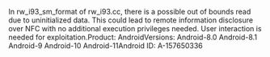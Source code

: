 In rw_i93_sm_format of rw_i93.cc, there is a possible out of bounds read due to uninitialized data. This could lead to remote information disclosure over NFC with no additional execution privileges needed. User interaction is needed for exploitation.Product: AndroidVersions: Android-8.0 Android-8.1 Android-9 Android-10 Android-11Android ID: A-157650336